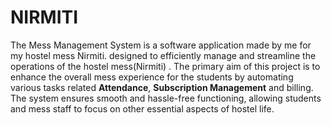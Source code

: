# NIRMITI

The Mess Management System is a software application made by me for my hostel mess Nirmiti. designed to efficiently manage and streamline the operations of the hostel mess(Nirmiti) . The primary aim of this project is to enhance the overall mess experience for the students by automating various tasks related **Attendance**, **Subscription Management** and billing. The system ensures smooth and hassle-free functioning, allowing students and mess staff to focus on other essential aspects of hostel life.
